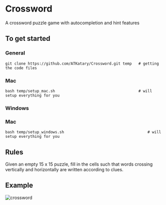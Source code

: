 # Crossword
A crossword puzzle game with autocompletion and hint features
## To get started
### General
```
git clone https://github.com/ATKatary/Crossword.git temp   # getting the code files
```
### Mac
```
bash temp/setup_mac.sh                                     # will setup everything for you
```
### Windows
### Mac
```
bash temp/setup_windows.sh                                     # will setup everything for you
```
## Rules
Given an empty 15 x 15 puzzle, fill in the cells such that words crossing vertically and horizontally are written according to clues.
## Example
![crossword](https://user-images.githubusercontent.com/99296689/170939472-c87fa680-a8e8-4c46-88c2-8ec8cd544769.png)
